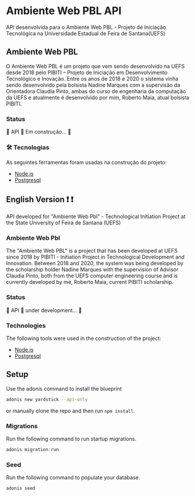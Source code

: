 # Ambiente Web PBL API

API desenvolvida para o Ambiente Web PBL - Projeto de Iniciação Tecnológica na Universidade Estadual de Feira de Santana(UEFS)

## Ambiente Web PBL

O Ambiente Web PBL é um projeto que vem sendo desenvolvido na UEFS desde 2018 pelo PIBITI – Projeto de Iniciação em Desenvolvimento Tecnológico e Inovação.
Entre os anos de 2018 e 2020 o sistema vinha sendo desenvolvido pela bolsista Nadine Marques com a supervisão da Orientadora Claudia Pinto, ambas do curso de engenharia da computação da UEFS e atualmente é desenvolvido por mim, Roberto Maia, atual bolsista PIBITI.

### Status

🚧 API 🚀 Em construção... 🚧

### 🛠 Tecnologias

As seguintes ferramentas foram usadas na construção do projeto:

- [Node.js](https://nodejs.org/en/)
- [Postgresql](https://www.postgresql.org/)

## English Version ❗ ❗

API developed for "Ambiente Web Pbl" - Technological Initiation Project at the State University of Feira de Santana (UEFS)

### Ambiente Web Pbl

The "Ambiente Web PBL" is a project that has been developed at UEFS since 2018 by PIBITI -
Initiation Project in Technological Development and Innovation.
Between 2018 and 2020, the system was being developed by the scholarship holder Nadine Marques with the supervision of Advisor Claudia Pinto, both from the UEFS computer engineering course and is currently developed by me, Roberto Maia, current PIBITI scholarship.

### Status

🚧 API 🚀 under development... 🚧

### Technologies

The following tools were used in the construction of the project:

- [Node.js](https://nodejs.org/en/)
- [Postgresql](https://www.postgresql.org/)

## Setup

Use the adonis command to install the blueprint

```bash
adonis new yardstick --api-only
```

or manually clone the repo and then run `npm install`.

### Migrations

Run the following command to run startup migrations.

```js
adonis migration:run
```

### Seed

Run the following command to populate your database.

```js
adonis seed
```
